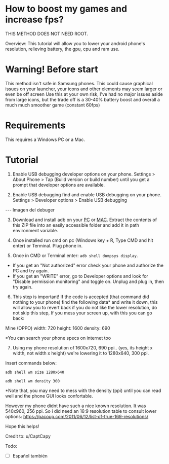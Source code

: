 # How to boost my games and increase fps?
THIS METHOD DOES NOT NEED ROOT.

Overview: This tutorial will allow you to lower your android phone's resolution, relieving battery, the gpu, cpu and ram use.

# Warning! Before start
This method isn't safe in Samsung phones.
This could cause graphical issues on your launcher, your icons and other elements may seem larger or even be off screen
Use this at your own risk, I've had no major issues aside from large icons, but the trade off is a 30-40% battery boost and overall a much much smoother game (constant 60fps)

# Requirements
This requires a Windows PC or a Mac.

# Tutorial

1. Enable USB debugging developer options on your phone. 
Settings > About Phone > Tap (Build version or build number) until you get a prompt that developer options are available.

2. Enable USB debugging find and enable USB debugging on your phone. 
Settings > Developer options > Enable USB debugging

--- Imagen del debuger

3. Download and install adb on your [PC](https://developer.android.com/studio/releases/platform-tools?hl=es-419) or [MAC](https://htc-one.gadgethacks.com/how-to/install-adb-fastboot-mac-os-x-send-commands-your-htc-one-0151178/). 
Extract the contents of this ZIP file into an easily accessible folder and add it in path environment variable.

4. Once installed run cmd on pc (Windows key + R, Type CMD and hit enter) or Terminal. Plug phone in.

5. Once in CMD or Terminal enter: ``adb shell dumpsys display``.

* If you get an "Not authorized" error check your phone and authorize the PC and try again.
* If you get an "WRITE" error, go to Developer options and look for "Disable permission monitoring" and toggle on. Unplug and plug in, then try again.

6. This step is important!
If the code is accepted (that command did nothing to your phone) find the following data* and write it down, this will allow you to revert back if you do not like the lower resolution, do not skip this step, If you mess your screen up, with this you can go back:

Mine (OPPO) width: 720 height: 1600 density: 690

*You can search your phone specs on internet too

7. Using my phone resolution of 1600x720, 690 ppi.. (yes, its height x width, not width x height) we're lowering it to 1280x640, 300 ppi.

Insert commands below:

``adb shell wm size 1280x640``

``adb shell wm density 300``

*Note that, you may need to mess with the density (ppi) until you can read well and the phone GUI looks confortable.

However my phone didnt have such a nice known resolution. It was 540x960, 256 ppi. So i did need an 16:9 resolution table to consult lower options: https://pacoup.com/2011/06/12/list-of-true-169-resolutions/

Hope this helps!

Credit to:
u/CaptCapy

Todo:

- [ ] Español también
